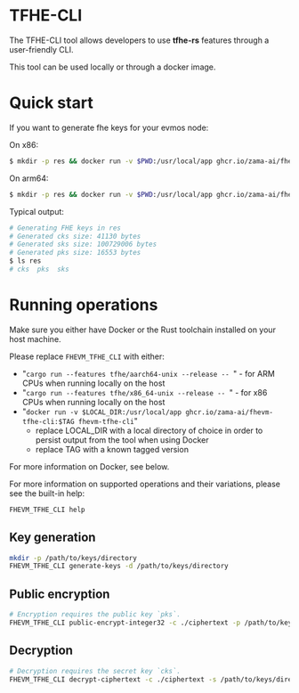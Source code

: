 # TFHE-CLI

The TFHE-CLI tool allows developers to use __tfhe-rs__ features through a user-friendly CLI.

This tool can be used locally or through a docker image.

# Quick start

If you want to generate fhe keys for your evmos node:

On x86:
```bash
$ mkdir -p res && docker run -v $PWD:/usr/local/app ghcr.io/zama-ai/fhevm-tfhe-cli:v0.1.1 fhevm-tfhe-cli generate-keys -d res
```

On arm64:
```bash
$ mkdir -p res && docker run -v $PWD:/usr/local/app ghcr.io/zama-ai/fhevm-tfhe-cli:v0.1.1-arm64 fhevm-tfhe-cli generate-keys -d res
```

Typical output:
```bash
# Generating FHE keys in res
# Generated cks size: 41130 bytes
# Generated sks size: 100729006 bytes
# Generated pks size: 16553 bytes
$ ls res
# cks  pks  sks
```

# Running operations

Make sure you either have Docker or the Rust toolchain installed on your host machine.

Please replace `FHEVM_TFHE_CLI` with either:
 * "`cargo run --features tfhe/aarch64-unix --release -- `" - for ARM CPUs when running locally on the host
 * "`cargo run --features tfhe/x86_64-unix --release -- `" - for x86 CPUs when running locally on the host
 * "`docker run -v $LOCAL_DIR:/usr/local/app ghcr.io/zama-ai/fhevm-tfhe-cli:$TAG fhevm-tfhe-cli`"
    * replace LOCAL_DIR with a local directory of choice in order to persist output from the tool when using Docker
    * replace TAG with a known tagged version

For more information on Docker, see below.

For more information on supported operations and their variations, please see the built-in help:
```bash
FHEVM_TFHE_CLI help
```

## Key generation

```bash
mkdir -p /path/to/keys/directory
FHEVM_TFHE_CLI generate-keys -d /path/to/keys/directory
```

## Public encryption

```bash
# Encryption requires the public key `pks`.
FHEVM_TFHE_CLI public-encrypt-integer32 -c ./ciphertext -p /path/to/keys/directory/pks -v 42
```

## Decryption

```bash
# Decryption requires the secret key `cks`.
FHEVM_TFHE_CLI decrypt-ciphertext -c ./ciphertext -s /path/to/keys/directory/cks
```

<!--
# Using published Docker images

One needs to login to ghcr.io to download the published image.

<br />
<details>
  <summary>How to login into Zama github packages</summary>
<br />

1. Create a PAT (Personnal Access token) in github **developer settings** with a read (write if necessary) access to Zama github registry. 
2. Execute docker login ghcr.io with your **github account name** and the **newly created PAT**.

![PAT](./resources/PAT_github_packages.png)
</details>
<br />
-->
